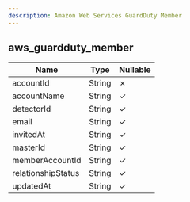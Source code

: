 ```yaml
---
description: Amazon Web Services GuardDuty Member
---
```

aws_guardduty_member
--------------------

| **Name**           | **Type** | **Nullable** |
| ------------------ | -------- | ------------ |
| accountId          | String   | &cross;      |
| accountName        | String   | &check;      |
| detectorId         | String   | &check;      |
| email              | String   | &check;      |
| invitedAt          | String   | &check;      |
| masterId           | String   | &check;      |
| memberAccountId    | String   | &check;      |
| relationshipStatus | String   | &check;      |
| updatedAt          | String   | &check;      |
